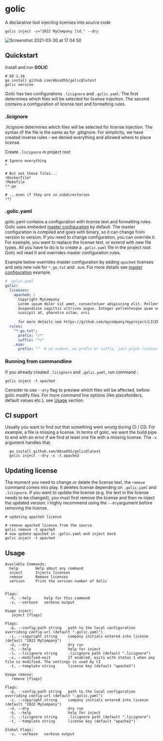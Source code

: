 # golic
A declarative tool injecting licenses into source code
```
golic inject -c="2022 MyCompany ltd." --dry
```
![Screenshot 2021-03-30 at 17 04 50](https://user-images.githubusercontent.com/7195836/113011391-0c19ff00-917a-11eb-9579-60851a2f9be2.png)
## Quickstart 
Install and run **GOLIC**
```shell
# GO 1.16 
go install github.com/AbsaOSS/golic@latest
golic version
```
Golic has two configurations `.licignore` and `.golic.yaml`. The first determines which 
files will be selected for license injection. The second contains a configuration of license text and formatting rules.

### .licignore
.licignore determines which files will be selected for license injection. The syntax of the file is the same as for .gitignore.
For simplicity, we have created inverse rules - we denied everything and allowed where to place license.

Create `.licignore` in project root
```shell
# Ignore everything
*

# But not these files...
!Dockerfile*
!Makefile
!*.go

# ...even if they are in subdirectories
!*/
````
### .golic.yaml
golic.yaml contains a configuration with license text and formatting rules. Golic uses embeded [master configuration](https://raw.githubusercontent.com/AbsaOSS/golic/main/.golic.yaml) 
by default. The master configuration is compiled and goes with binary, so it can change from version to version.
If you need to change configuration, you can override it. For example, you want to replace the license text, 
or extend with new file types. All you have to do is to create a `.golic.yaml` file in the project root. Golic will 
read it and overrides master configuration rules.

Example below overrides master configuration by adding `apacheX` licenses and sets new rule for `*.go.txt` and `.mzm`.
For more details see [master configuration](https://raw.githubusercontent.com/AbsaOSS/golic/main/.golic.yaml) example.
```yaml
# .golic.yaml 
golic:
  licenses:
    apacheX: |
      Copyright MyCompany
      Lorem ipsum dolor sit amet, consectetuer adipiscing elit. Pellentesque pretium lectus id turpis. 
      Suspendisse sagittis ultrices augue. Integer pellentesque quam vel velit. In sem justo, commodo ut 
      suscipit at, pharetra vitae, orci
      
      for more details see https://github.com/mycompany/myproject/LICENSE
  rules:
    "*.go.txt":
      prefix: "/*"
      suffix: "*/"
    .mzm:
      prefix: ""  # no indent, no prefix or suffix, just place license text into top of the file 
```

### Running from commandline
If you already created `.licignore` and `.golic.yaml`, run command : 
```shell
golic inject -t apacheX
```
Consider to use `--dry` flag to preview which files will be affected, before golic modify files.
For more command line options (like placeholders, default values etc.), see [Usage](#usage) section.

## CI support
Usually you want to find out that something went wrong during CI / CD. For example, a file is missing a license. 
In terms of golic, we want the build pipe to end with an error if we find at least one file with a missing license.
The `-x` argument handles that.
```shell
  go install github.com/AbsaOSS/golic@latest
  golic inject --dry -x -t apache2
```

## Updating license
The moment you need to change or delete the license text, the `remove` command comes into play. It deletes license 
depending on `.golic.yaml` and `.licignore`. If you want to update the license (e.g. the text in the license needs to be changed),
you must first remove the license and then re-inject the updated version. I highly recommend using the `--dry`argument 
before removing the license.
```shell
# updating apacheX license

# remove apacheX license from the source
golic remove -t apacheX
# now update apacheX in .golic.yaml and inject back
golic inject -t apacheX
```

## Usage
```
Available Commands:
  help        Help about any command
  inject      Injects licenses
  remove      Remove licenses
  version     Print the version number of Golic


Flags:
  -h, --help      help for this command
  -v, --verbose   verbose output

Usage inject:
   inject [flags]

Flags:
  -p, --config-path string   path to the local configuration overriding config-url (default ".golic.yaml")
  -c, --copyright string     company initials entered into license (default "2022 MyCompany")
  -d, --dry                  dry run
  -h, --help                 help for inject
  -l, --licignore string     .licignore path (default ".licignore")
  -x, --modified-exit        If enabled, exits with status 1 when any file is modified. The settings is used by CI
  -t, --template string      license key (default "apache2")

Usage remove:
   remove [flags]

Flags:
  -p, --config-path string   path to the local configuration overriding config-url (default ".golic.yaml")
  -c, --copyright string     company initials entered into license (default "2022 MyCompany")
  -d, --dry                  dry run
  -h, --help                 help for inject
  -l, --licignore string     .licignore path (default ".licignore")
  -t, --template string      license key (default "apache2")

Global Flags:
  -v, --verbose   verbose output
```
